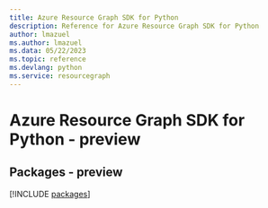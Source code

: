 ```yaml
---
title: Azure Resource Graph SDK for Python
description: Reference for Azure Resource Graph SDK for Python
author: lmazuel
ms.author: lmazuel
ms.data: 05/22/2023
ms.topic: reference
ms.devlang: python
ms.service: resourcegraph
---
```

# Azure Resource Graph SDK for Python - preview
## Packages - preview
[!INCLUDE [packages](resource-graph-index.md)]
